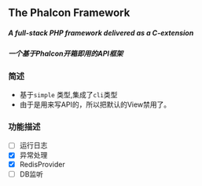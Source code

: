 ## The Phalcon Framework

##### A full-stack PHP framework delivered as a C-extension
##### 一个基于Phalcon开箱即用的API框架


### 简述
- 基于`simple` 类型,集成了`cli`类型
- 由于是用来写API的，所以把默认的View禁用了。

### 功能描述
- [ ] 运行日志
- [x] 异常处理
- [x] RedisProvider
- [ ] DB监听